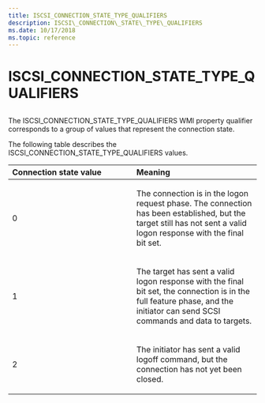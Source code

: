 ```yaml
---
title: ISCSI_CONNECTION_STATE_TYPE_QUALIFIERS
description: ISCSI\_CONNECTION\_STATE\_TYPE\_QUALIFIERS
ms.date: 10/17/2018
ms.topic: reference
---
```


# ISCSI\_CONNECTION\_STATE\_TYPE\_QUALIFIERS


## <span id="ddk_iscsi_connection_state_type_qualifiers_kr"></span><span id="DDK_ISCSI_CONNECTION_STATE_TYPE_QUALIFIERS_KR"></span>


The ISCSI\_CONNECTION\_STATE\_TYPE\_QUALIFIERS WMI property qualifier corresponds to a group of values that represent the connection state.

The following table describes the ISCSI\_CONNECTION\_STATE\_TYPE\_QUALIFIERS values.

<table>
<colgroup>
<col width="50%" />
<col width="50%" />
</colgroup>
<thead>
<tr class="header">
<th align="left">Connection state value</th>
<th align="left">Meaning</th>
</tr>
</thead>
<tbody>
<tr class="odd">
<td align="left"><p>0</p></td>
<td align="left"><p>The connection is in the logon request phase. The connection has been established, but the target still has not sent a valid logon response with the final bit set.</p></td>
</tr>
<tr class="even">
<td align="left"><p>1</p></td>
<td align="left"><p>The target has sent a valid logon response with the final bit set, the connection is in the full feature phase, and the initiator can send SCSI commands and data to targets.</p></td>
</tr>
<tr class="odd">
<td align="left"><p>2</p></td>
<td align="left"><p>The initiator has sent a valid logoff command, but the connection has not yet been closed.</p></td>
</tr>
</tbody>
</table>

 

 

 





